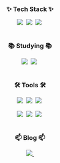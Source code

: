<h3 align="center">✨ Tech Stack ✨</h3>
<div align="center">
  <img src="https://img.shields.io/badge/springboot-007ACC.svg?style=for-the-badge&logo=springboot&logoColor=#6DB33F" />&nbsp
  <img src="https://img.shields.io/badge/C++-20232a.svg?style=for-the-badge&logo=cplusplus&logoColor=#00599C"/>&nbsp
  <img src="https://img.shields.io/badge/Java-FC4C02.svg?style=for-the-badge&logo=&logoColor=#00599C"/>&nbsp
</div>

<br>

<h3 align="center">📚 Studying 📚</h3>
<div align="center">
  <img src="https://img.shields.io/badge/django-092E20?style=for-the-badge&logo=django&logoColor=white" />&nbsp
  <img src="https://img.shields.io/badge/python-3670A0?style=for-the-badge&logo=python&logoColor=ffdd54" />&nbsp
</div>

<br>

<h3 align="center">🛠 Tools 🛠</h3>
<div align="center">
  <img src="https://img.shields.io/badge/git-F05033.svg?style=for-the-badge&logo=git&logoColor=white" />&nbsp
  <img src="https://img.shields.io/badge/github-181717.svg?style=for-the-badge&logo=github&logoColor=white" />&nbsp
  <img src="https://img.shields.io/badge/Notion-F3F3F3.svg?style=for-the-badge&logo=notion&logoColor=black" />&nbsp
</div>

<br>

<div align="center">
  <img src="https://img.shields.io/badge/intellij-2C2C32.svg?style=for-the-badge&logo=intellijidea&logoColor=F37726" />&nbsp
  <img src="https://img.shields.io/badge/VSCode-2C2C32.svg?style=for-the-badge&logo=visual-studio-code&logoColor=22ABF3" />&nbsp
  <img src="https://img.shields.io/badge/mysql-2C2C32.svg?style=for-the-badge&logo=mysql&logoColor=#4479A1" />&nbsp
</div>

<br>

<h3 align="center">📫 Blog 📫</h3>
<div align="center">
  <a href="https://dev-cyan.tistory.com">
    <img src="https://img.shields.io/badge/tistory-1EBC8F?style=for-the-badge&logo=tistory&logoColor=white" />&nbsp
  </a>
</div>

